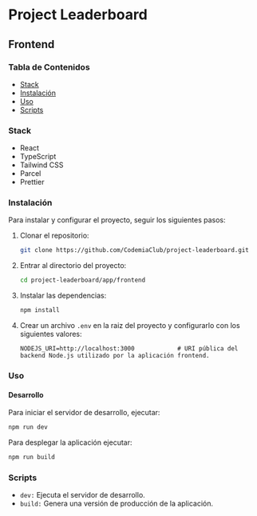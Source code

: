 # Project Leaderboard

## Frontend

### Tabla de Contenidos

- [Stack](#Stack)
- [Instalación](#instalación)
- [Uso](#uso)
- [Scripts](#scripts)

### Stack

- React
- TypeScript
- Tailwind CSS
- Parcel
- Prettier

### Instalación

Para instalar y configurar el proyecto, seguir los siguientes pasos:

1. Clonar el repositorio:

   ```sh
   git clone https://github.com/CodemiaClub/project-leaderboard.git

   ```

2. Entrar al directorio del proyecto:

   ```sh
   cd project-leaderboard/app/frontend
   ```

3. Instalar las dependencias:

   ```sh
   npm install
   ```

4. Crear un archivo `.env` en la raiz del proyecto y configurarlo con los siguientes valores:

   ```env
   NODEJS_URI=http://localhost:3000            # URI pública del backend Node.js utilizado por la aplicación frontend.
   ```

### Uso

#### Desarrollo

Para iniciar el servidor de desarrollo, ejecutar:

```sh
npm run dev
```

Para desplegar la aplicación ejecutar:

```sh
npm run build
```

### Scripts

- `dev:` Ejecuta el servidor de desarrollo.
- `build:` Genera una versión de producción de la aplicación.
